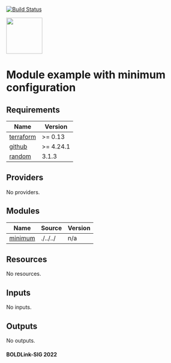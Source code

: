 [![Build Status](https://github.com/boldlink/terraform-github-repository/actions/workflows/pre-commit.yml/badge.svg)](https://github.com/boldlink/terraform-github-repository/actions)

<img src="https://avatars.githubusercontent.com/u/25388280?s=200&v=4" width="96"/>

# Module example with minimum configuration



<!-- BEGINNING OF PRE-COMMIT-TERRAFORM DOCS HOOK -->
## Requirements

| Name | Version |
|------|---------|
| <a name="requirement_terraform"></a> [terraform](#requirement\_terraform) | >= 0.13 |
| <a name="requirement_github"></a> [github](#requirement\_github) | >= 4.24.1 |
| <a name="requirement_random"></a> [random](#requirement\_random) | 3.1.3 |

## Providers

No providers.

## Modules

| Name | Source | Version |
|------|--------|---------|
| <a name="module_minimum"></a> [minimum](#module\_minimum) | ./../../ | n/a |

## Resources

No resources.

## Inputs

No inputs.

## Outputs

No outputs.
<!-- END OF PRE-COMMIT-TERRAFORM DOCS HOOK -->

#### BOLDLink-SIG 2022
